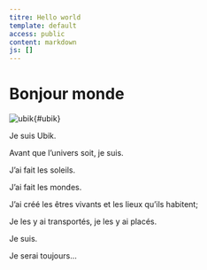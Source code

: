 ```yaml
---
titre: Hello world
template: default
access: public
content: markdown
js: []
---
```

# Bonjour monde

![ubik](/assets/img/ubik.png "ubik"){#ubik}

<div class="center">
<p>Je suis Ubik.</p>
<p>Avant que l’univers soit, je suis.</p>
<p>J’ai fait les soleils.</p>
<p>J’ai fait les mondes.</p>
<p>J’ai créé les êtres vivants et les lieux qu’ils habitent;</p>
<p>Je les y ai transportés, je les y ai placés.</p>
<p>Je suis.</p>
<p>Je serai toujours...</p>
</div>

